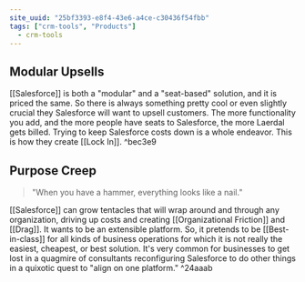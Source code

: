 ```yaml
---
site_uuid: "25bf3393-e8f4-43e6-a4ce-c30436f54fbb"
tags: ["crm-tools", "Products"]
  - crm-tools
---
```


## Modular Upsells

[[Salesforce]] is both a "modular" and a "seat-based" solution, and it is priced the same. So there is always something pretty cool or even slightly crucial they Salesforce will want to upsell customers. The more functionality you add, and the more people have seats to Salesforce, the more Laerdal gets billed.  Trying to keep Salesforce costs down is a whole endeavor. This is how they create [[Lock In]].   ^bec3e9

## Purpose Creep

>"When you have a hammer, everything looks like a nail."

[[Salesforce]] can grow tentacles that will wrap around and through any organization, driving up costs and creating [[Organizational Friction]] and [[Drag]]. It wants to be an extensible platform. So, it pretends to be [[Best-in-class]] for all kinds of business operations for which it is not really the easiest, cheapest, or best solution.  It's very common for businesses to get lost in a quagmire of consultants reconfiguring Salesforce to do other things in a quixotic quest to "align on one platform."  ^24aaab